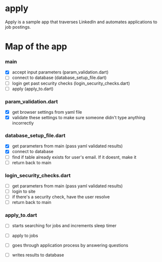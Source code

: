 # apply
Apply is a sample app that traverses LinkedIn and automates applications to job postings.

# Map of the app

### main
- [X] accept input parameters (param_validation.dart)
- [ ] connect to database (database_setup_file.dart)
- [ ] login get past security checks (login_security_checks.dart)
- [ ] apply (apply_to.dart)

### param_validation.dart
- [X] get browser settings from yaml file
- [X] validate these settings to make sure someone didn't type anything incorrectly

### database_setup_file.dart
- [X] get parameters from main (pass yaml validated results)
- [X] connect to database
- [ ] find if table already exists for user's email. If it doesnt, make it
- [ ] return back to main

### login_security_checks.dart
- [ ] get parameters from main (pass yaml validated results)
- [ ] login to site
- [ ] if there's a security check, have the user resolve
- [ ] return back to main

### apply_to.dart
- [ ] starts searching for jobs and increments sleep timer
- [ ] apply to jobs 
- [ ] goes through application process by answering questions
- [ ] writes results to database

